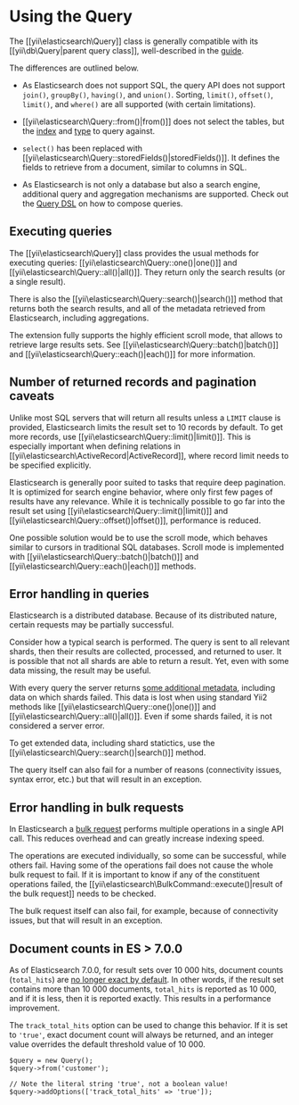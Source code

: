 # Using the Query

The [[yii\elasticsearch\Query]] class is generally compatible with its [[yii\db\Query|parent query class]], well-described in the
[guide](https://github.com/yiisoft/yii2/blob/master/docs/guide/db-query-builder.md).

The differences are outlined below.

- As Elasticsearch does not support SQL, the query API does not support `join()`, `groupBy()`, `having()`, and `union()`.
  Sorting, `limit()`, `offset()`, `limit()`, and `where()` are all supported (with certain limitations).

- [[yii\elasticsearch\Query::from()|from()]] does not select the tables, but the
  [index](https://www.elastic.co/guide/en/elasticsearch/reference/current/glossary.html#glossary-index)
  and [type](https://www.elastic.co/guide/en/elasticsearch/reference/current/glossary.html#glossary-type) to query against.

- `select()` has been replaced with [[yii\elasticsearch\Query::storedFields()|storedFields()]]. It defines the fields
  to retrieve from a document, similar to columns in SQL.

- As Elasticsearch is not only a database but also a search engine, additional query and aggregation mechanisms are supported.
Check out the [Query DSL](https://www.elastic.co/guide/en/elasticsearch/reference/current/query-dsl.html) on how to compose queries.


## Executing queries

The [[yii\elasticsearch\Query]] class provides the usual methods for executing queries: [[yii\elasticsearch\Query::one()|one()]] and
[[yii\elasticsearch\Query::all()|all()]]. They return only the search results (or a single result).

There is also the [[yii\elasticsearch\Query::search()|search()]] method that returns both the search results, and all of the
metadata retrieved from Elasticsearch, including aggregations.

The extension fully supports the highly efficient scroll mode, that allows to retrieve large results sets. See
[[yii\elasticsearch\Query::batch()|batch()]] and [[yii\elasticsearch\Query::each()|each()]] for more information.


## Number of returned records and pagination caveats

Unlike most SQL servers that will return all results unless a `LIMIT` clause is provided, Elasticsearch limits the result
set to 10 records by default. To get more records, use [[yii\elasticsearch\Query::limit()|limit()]]. This is especially important
when defining relations in [[yii\elasticsearch\ActiveRecord|ActiveRecord]], where record limit needs to be specified
explicitly.

Elasticsearch is generally poor suited to tasks that require deep pagination. It is optimized for search engine behavior,
where only first few pages of results have any relevance. While it is technically possible to go far into the result set using
[[yii\elasticsearch\Query::limit()|limit()]] and [[yii\elasticsearch\Query::offset()|offset()]], performance is reduced.

One possible solution would be to use the scroll mode, which behaves similar to cursors in traditional SQL databases. Scroll mode
is implemented with [[yii\elasticsearch\Query::batch()|batch()]] and [[yii\elasticsearch\Query::each()|each()]] methods.


## Error handling in queries

Elasticsearch is a distributed database. Because of its distributed nature, certain requests may be partially successful.

Consider how a typical search is performed. The query is sent to all relevant shards, then their results are collected,
processed, and returned to user. It is possible that not all shards are able to return a result. Yet, even with some data
missing, the result may be useful.

With every query the server returns [some additional metadata](https://www.elastic.co/guide/en/elasticsearch/reference/current/search-search.html#search-api-response-body),
including data on which shards failed. This data is lost when using standard Yii2 methods like
[[yii\elasticsearch\Query::one()|one()]] and [[yii\elasticsearch\Query::all()|all()]].
Even if some shards failed, it is not considered a server error.

To get extended data, including shard statictics, use the [[yii\elasticsearch\Query::search()|search()]] method.

The query itself can also fail for a number of reasons (connectivity issues, syntax error, etc.) but that will result
in an exception.


## Error handling in bulk requests

In Elasticsearch a [bulk request](https://www.elastic.co/guide/en/elasticsearch/reference/current/docs-bulk.html) performs
multiple operations in a single API call. This reduces overhead and can greatly increase indexing speed.

The operations are executed individually, so some can be successful, while others fail. Having some of the operations fail
does not cause the whole bulk request to fail. If it is important to know if any of the constituent operations failed,
the [[yii\elasticsearch\BulkCommand::execute()|result of the bulk request]] needs to be checked.

The bulk request itself can also fail, for example, because of connectivity issues, but that will result in an exception.


## Document counts in ES > 7.0.0

As of Elasticsearch 7.0.0, for result sets over 10 000 hits, document counts (`total_hits`) are [no longer exact by
default](https://www.elastic.co/guide/en/elasticsearch/reference/current/breaking-changes-7.0.html#track-total-hits-10000-default).
In other words, if the result set contains more than 10 000 documents, `total_hits` is reported as 10 000, and if it is less,
then it is reported exactly. This results in a performance improvement.

The `track_total_hits` option can be used to change this behavior. If it is set to `'true'`, exact document count
will always be returned, and an integer value overrides the default threshold value of 10 000.

```
$query = new Query();
$query->from('customer');

// Note the literal string 'true', not a boolean value!
$query->addOptions(['track_total_hits' => 'true']);
```
